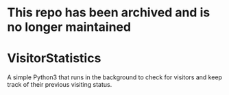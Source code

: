 # This repo has been archived and is no longer maintained

# VisitorStatistics
A simple Python3 that runs in the background to check for visitors and keep track of their previous visiting status. 
